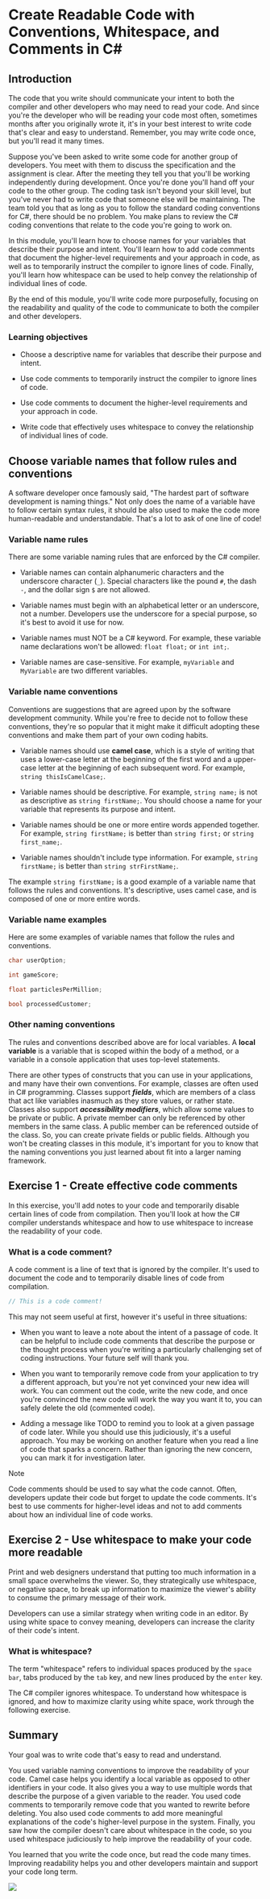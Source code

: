 # Create Readable Code with Conventions, Whitespace, and Comments in C\#

## Introduction

The code that you write should communicate your intent to both the compiler and
other developers who may need to read your code. And since you're the developer
who will be reading your code most often, sometimes months after you originally
wrote it, it's in your best interest to write code that's clear and easy to
understand. Remember, you may write code once, but you'll read it many times.

Suppose you've been asked to write some code for another group of developers.
You meet with them to discuss the specification and the assignment is clear.
After the meeting they tell you that you'll be working independently during
development. Once you're done you'll hand off your code to the other group. The
coding task isn't beyond your skill level, but you've never had to write code
that someone else will be maintaining. The team told you that as long as you to
follow the standard coding conventions for C#, there should be no problem. You
make plans to review the C# coding conventions that relate to the code you're
going to work on.

In this module, you'll learn how to choose names for your variables that
describe their purpose and intent. You'll learn how to add code comments that
document the higher-level requirements and your approach in code, as well as to
temporarily instruct the compiler to ignore lines of code. Finally, you'll learn
how whitespace can be used to help convey the relationship of individual lines
of code.

By the end of this module, you'll write code more purposefully, focusing on the
readability and quality of the code to communicate to both the compiler and
other developers.

### Learning objectives

- Choose a descriptive name for variables that describe their purpose and
  intent.

- Use code comments to temporarily instruct the compiler to ignore lines of
  code.

- Use code comments to document the higher-level requirements and your approach
  in code.

- Write code that effectively uses whitespace to convey the relationship of
  individual lines of code.


## Choose variable names that follow rules and conventions

A software developer once famously said, "The hardest part of software
development is naming things." Not only does the name of a variable have to
follow certain syntax rules, it should be also used to make the code more
human-readable and understandable. That's a lot to ask of one line of code!

### Variable name rules

There are some variable naming rules that are enforced by the C# compiler.

- Variable names can contain alphanumeric characters and the underscore
  character (`_`). Special characters like the pound `#`, the dash `-`, and the
  dollar sign `$` are not allowed.

- Variable names must begin with an alphabetical letter or an underscore, not a
  number. Developers use the underscore for a special purpose, so it's best to
  avoid it use for now.

- Variable names must NOT be a C# keyword. For example, these variable name
  declarations won't be allowed: `float float;` or `int int;`.

- Variable names are case-sensitive. For example, `myVariable` and `MyVariable`
  are two different variables.

### Variable name conventions

Conventions are suggestions that are agreed upon by the software development
community. While you're free to decide not to follow these conventions, they're
so popular that it might make it difficult adopting these conventions and make
them part of your own coding habits.

- Variable names should use **camel case**, which is a style of writing that
  uses a lower-case letter at the beginning of the first word and a upper-case
  letter at the beginning of each subsequent word. For example, `string
  thisIsCamelCase;`.

- Variable names should be descriptive. For example, `string name;` is not as
  descriptive as `string firstName;`. You should choose a name for your variable
  that represents its purpose and intent.

- Variable names should be one or more entire words appended together. For
  example, `string firstName;` is better than `string first;` or `string
  first_name;`.

- Variable names shouldn't include type information. For example, `string
  firstName;` is better than `string strFirstName;`.

The example `string firstName;` is a good example of a variable name that
follows the rules and conventions. It's descriptive, uses camel case, and is
composed of one or more entire words.

### Variable name examples

Here are some examples of variable names that follow the rules and conventions.

```csharp
char userOption;

int gameScore;

float particlesPerMillion;

bool processedCustomer;
```

### Other naming conventions

The rules and conventions described above are for local variables. A **local
variable** is a variable that is scoped within the body of a method, or a
variable in a console application that uses top-level statements.

There are other types of constructs that you can use in your applications, and
many have their own conventions. For example, classes are often used in C#
programming. Classes support ***fields***, which are members of a class that act
like variables inasmuch as they store values, or rather state. Classes also
support ***accessibility modifiers***, which allow some values to be private or
public. A private member can only be referenced by other members in the same
class. A public member can be referenced outside of the class. So, you can
create private fields or public fields. Although you won't be creating classes
in this module, it's important for you to know that the naming conventions you
just learned about fit into a larger naming framework.


## Exercise 1 - Create effective code comments

In this exercise, you'll add notes to your code and temporarily disable certain
lines of code from compilation. Then you'll look at how the C# compiler
understands whitespace and how to use whitespace to increase the readability of
your code.

### What is a code comment?

A code comment is a line of text that is ignored by the compiler. It's used to
document the code and to temporarily disable lines of code from compilation.

```csharp
// This is a code comment!
```

This may not seem useful at first, however it's useful in three situations:

- When you want to leave a note about the intent of a passage of code. It can be
  helpful to include code comments that describe the purpose or the thought
  process when you're writing a particularly challenging set of coding
  instructions. Your future self will thank you.

- When you want to temporarily remove code from your application to try a
different approach, but you're not yet convinced your new idea will work. You
can comment out the code, write the new code, and once you're convinced the new
code will work the way you want it to, you can safely delete the old (commented
code).

- Adding a message like TODO to remind you to look at a given passage of code
  later. While you should use this judiciously, it's a useful approach. You may
  be working on another feature when you read a line of code that sparks a
  concern. Rather than ignoring the new concern, you can mark it for
  investigation later.

>[!NOTE]
> Code comments should be used to say what the code cannot. Often,
> developers update their code but forget to update the code comments. It's best
> to use comments for higher-level ideas and not to add comments about how an
> individual line of code works.

## Exercise 2 - Use whitespace to make your code more readable

Print and web designers understand that putting too much information in a small
space overwhelms the viewer. So, they strategically use whitespace, or negative
space, to break up information to maximize the viewer's ability to consume the
primary message of their work.

Developers can use a similar strategy when writing code in an editor. By using
white space to convey meaning, developers can increase the clarity of their
code's intent.

### What is whitespace?

The term "whitespace" refers to individual spaces produced by the `space bar`,
tabs produced by the `tab` key, and new lines produced by the `enter` key.

The C# compiler ignores whitespace. To understand how whitespace is ignored, and
how to maximize clarity using white space, work through the following exercise.

## Summary

Your goal was to write code that's easy to read and understand.

You used variable naming conventions to improve the readability of your code.
Camel case helps you identify a local variable as opposed to other identifiers
in your code. It also gives you a way to use multiple words that describe the
purpose of a given variable to the reader. You used code comments to temporarily
remove code that you wanted to rewrite before deleting. You also used code
comments to add more meaningful explanations of the code's higher-level purpose
in the system. Finally, you saw how the compiler doesn't care about whitespace
in the code, so you used whitespace judiciously to help improve the readability
of your code.

You learned that you write the code once, but read the code many times.
Improving readability helps you and other developers maintain and support your
code long term.

![](../../imgs/learn.microsoft.com_en-us_training_modules_csharp-readable-code_8-summary(iPad%20Pro).png)
